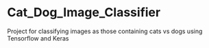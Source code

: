 # Cat_Dog_Image_Classifier
Project for classifying images as those containing cats vs dogs using Tensorflow and Keras
